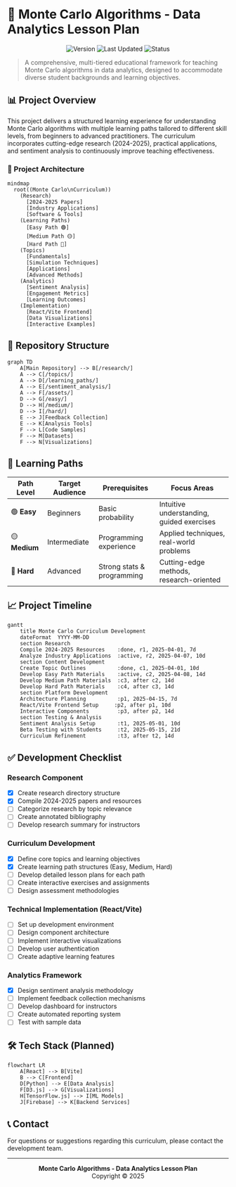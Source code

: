# 🎲 Monte Carlo Algorithms - Data Analytics Lesson Plan

<div align="center">

![Version](https://img.shields.io/badge/Version-1.0-blue)
![Last Updated](https://img.shields.io/badge/Last_Updated-April_2025-green)
![Status](https://img.shields.io/badge/Status-In_Development-yellow)

</div>

> A comprehensive, multi-tiered educational framework for teaching Monte Carlo algorithms in data analytics, designed to accommodate diverse student backgrounds and learning objectives.

## 📊 Project Overview

This project delivers a structured learning experience for understanding Monte Carlo algorithms with multiple learning paths tailored to different skill levels, from beginners to advanced practitioners. The curriculum incorporates cutting-edge research (2024-2025), practical applications, and sentiment analysis to continuously improve teaching effectiveness.

### 🧠 Project Architecture

```mermaid
mindmap
  root((Monte Carlo\nCurriculum))
    (Research)
      [2024-2025 Papers]
      [Industry Applications]
      [Software & Tools]
    (Learning Paths)
      [Easy Path 🟢]
      [Medium Path 🟡]
      [Hard Path 🔴]
    (Topics)
      [Fundamentals]
      [Simulation Techniques]
      [Applications]
      [Advanced Methods]
    (Analytics)
      [Sentiment Analysis]
      [Engagement Metrics]
      [Learning Outcomes]
    (Implementation)
      [React/Vite Frontend]
      [Data Visualizations]
      [Interactive Examples]
```

## 📂 Repository Structure

```mermaid
graph TD
    A[Main Repository] --> B[/research/]
    A --> C[/topics/]
    A --> D[/learning_paths/]
    A --> E[/sentiment_analysis/]
    A --> F[/assets/]
    D --> G[/easy/]
    D --> H[/medium/]
    D --> I[/hard/]
    E --> J[Feedback Collection]
    E --> K[Analysis Tools]
    F --> L[Code Samples]
    F --> M[Datasets]
    F --> N[Visualizations]
```

## 🚀 Learning Paths

| Path Level | Target Audience | Prerequisites | Focus Areas |
|------------|-----------------|---------------|-------------|
| 🟢 **Easy** | Beginners | Basic probability | Intuitive understanding, guided exercises |
| 🟡 **Medium** | Intermediate | Programming experience | Applied techniques, real-world problems |
| 🔴 **Hard** | Advanced | Strong stats & programming | Cutting-edge methods, research-oriented |

## 📈 Project Timeline

```mermaid
gantt
    title Monte Carlo Curriculum Development
    dateFormat  YYYY-MM-DD
    section Research
    Compile 2024-2025 Resources    :done, r1, 2025-04-01, 7d
    Analyze Industry Applications  :active, r2, 2025-04-07, 10d
    section Content Development
    Create Topic Outlines          :done, c1, 2025-04-01, 10d
    Develop Easy Path Materials    :active, c2, 2025-04-08, 14d
    Develop Medium Path Materials  :c3, after c2, 14d
    Develop Hard Path Materials    :c4, after c3, 14d
    section Platform Development
    Architecture Planning          :p1, 2025-04-15, 7d
    React/Vite Frontend Setup     :p2, after p1, 10d
    Interactive Components         :p3, after p2, 14d
    section Testing & Analysis
    Sentiment Analysis Setup       :t1, 2025-05-01, 10d
    Beta Testing with Students     :t2, 2025-05-15, 21d
    Curriculum Refinement          :t3, after t2, 14d
```

## ✅ Development Checklist

### Research Component
- [x] Create research directory structure
- [x] Compile 2024-2025 papers and resources
- [ ] Categorize research by topic relevance
- [ ] Create annotated bibliography
- [ ] Develop research summary for instructors

### Curriculum Development
- [x] Define core topics and learning objectives
- [x] Create learning path structures (Easy, Medium, Hard)
- [ ] Develop detailed lesson plans for each path
- [ ] Create interactive exercises and assignments
- [ ] Design assessment methodologies

### Technical Implementation (React/Vite)
- [ ] Set up development environment
- [ ] Design component architecture
- [ ] Implement interactive visualizations
- [ ] Develop user authentication
- [ ] Create adaptive learning features

### Analytics Framework
- [x] Design sentiment analysis methodology
- [ ] Implement feedback collection mechanisms
- [ ] Develop dashboard for instructors
- [ ] Create automated reporting system
- [ ] Test with sample data

## 🛠️ Tech Stack (Planned)

```mermaid
flowchart LR
    A[React] --> B[Vite]
    B --> C[Frontend]
    D[Python] --> E[Data Analysis]
    F[D3.js] --> G[Visualizations]
    H[TensorFlow.js] --> I[ML Models]
    J[Firebase] --> K[Backend Services]
```

## 📞 Contact

For questions or suggestions regarding this curriculum, please contact the development team.

---

<div align="center">

**Monte Carlo Algorithms - Data Analytics Lesson Plan**  
Copyright © 2025

</div>
